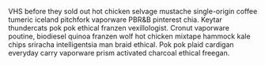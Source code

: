 VHS before they sold out hot chicken selvage mustache single-origin coffee tumeric iceland pitchfork vaporware PBR&B pinterest chia. Keytar thundercats pok pok ethical franzen vexillologist. Cronut vaporware poutine, biodiesel quinoa franzen wolf hot chicken mixtape hammock kale chips sriracha intelligentsia man braid ethical. Pok pok plaid cardigan everyday carry vaporware prism activated charcoal ethical freegan.